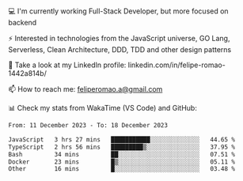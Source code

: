 💻 I'm currently working Full-Stack Developer, but more focused on backend

⚡ Interested in technologies from the JavaScript universe, GO Lang, Serverless, Clean Architecture, DDD, TDD and other design patterns

👥 Take a look at my LinkedIn profile: linkedin.com/in/felipe-romao-1442a814b/

📫 How to reach me: feliperomao.a@gmail.com

📊 Check my stats from WakaTime (VS Code) and GitHub:

<!--START_SECTION:waka-->

```txt
From: 11 December 2023 - To: 18 December 2023

JavaScript   3 hrs 27 mins   ███████████░░░░░░░░░░░░░░   44.65 %
TypeScript   2 hrs 56 mins   █████████▒░░░░░░░░░░░░░░░   37.95 %
Bash         34 mins         ██░░░░░░░░░░░░░░░░░░░░░░░   07.51 %
Docker       23 mins         █▒░░░░░░░░░░░░░░░░░░░░░░░   05.11 %
Other        16 mins         █░░░░░░░░░░░░░░░░░░░░░░░░   03.48 %
```

<!--END_SECTION:waka-->
